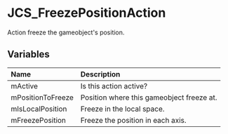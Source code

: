 # JCS_FreezePositionAction

Action freeze the gameobject's position.

## Variables

| Name              | Description                               |
|:------------------|:------------------------------------------|
| mActive           | Is this action active?                    |
| mPositionToFreeze | Position where this gameobject freeze at. |
| mIsLocalPosition  | Freeze in the local space.                |
| mFreezePosition   | Freeze the position in each axis.         |
